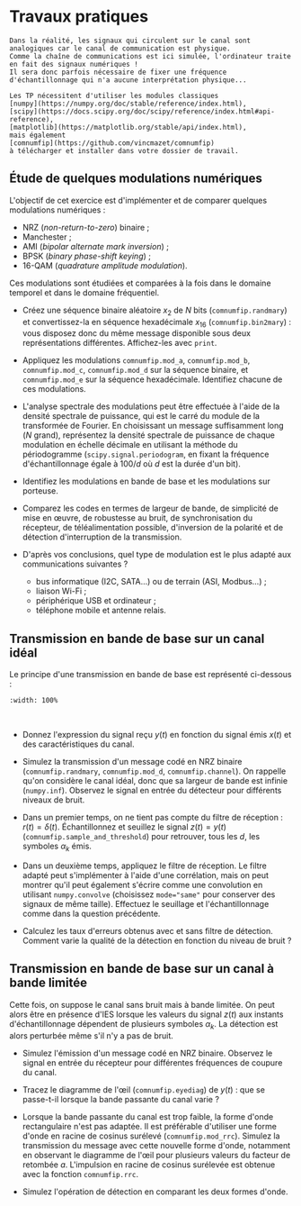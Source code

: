 # Travaux pratiques


```{note}
Dans la réalité, les signaux qui circulent sur le canal sont analogiques car le canal de communication est physique.
Comme la chaîne de communications est ici simulée, l'ordinateur traite en fait des signaux numériques !
Il sera donc parfois nécessaire de fixer une fréquence d'échantillonnage qui n'a aucune interprétation physique...
```

```{admonition} Modules Python
Les TP nécessitent d'utiliser les modules classiques
[numpy](https://numpy.org/doc/stable/reference/index.html),
[scipy](https://docs.scipy.org/doc/scipy/reference/index.html#api-reference),
[matplotlib](https://matplotlib.org/stable/api/index.html),
mais également
[comnumfip](https://github.com/vincmazet/comnumfip)
à télécharger et installer dans votre dossier de travail.
```


## Étude de quelques modulations numériques

L'objectif de cet exercice est d'implémenter et de comparer quelques modulations numériques :
* NRZ (_non-return-to-zero_) binaire ;
* Manchester ;
* AMI (_bipolar alternate mark inversion_) ;
* BPSK (_binary phase-shift keying_) ;
* 16-QAM (_quadrature amplitude modulation_).

Ces modulations sont étudiées et comparées à la fois dans le domaine temporel et dans le domaine fréquentiel.

* Créez une séquence binaire aléatoire $x_2$ de $N$ bits (`comnumfip.randmary`)
  et convertissez-la en séquence hexadécimale $x_{16}$ (`comnumfip.bin2mary`) :
  vous disposez donc du même message disponible sous deux représentations différentes.
  Affichez-les avec `print`.

* Appliquez les modulations `comnumfip.mod_a`, `comnumfip.mod_b`, `comnumfip.mod_c`, `comnumfip.mod_d` sur la séquence binaire,
  et `comnumfip.mod_e` sur la séquence hexadécimale.
  Identifiez chacune de ces modulations.

* L'analyse spectrale des modulations peut être effectuée à l'aide de la densité spectrale de puissance,
  qui est le carré du module de la transformée de Fourier.
  En choisissant un message suffisamment long ($N$ grand),
  représentez la densité spectrale de puissance de chaque modulation en échelle décimale en utilisant la méthode du périodogramme
  (`scipy.signal.periodogram`, en fixant la fréquence d'échantillonnage égale à $100/d$ où $d$ est la durée d'un bit).

* Identifiez les modulations en bande de base et les modulations sur porteuse.

* Comparez les codes en termes de largeur de bande, de simplicité de mise en œuvre, de robustesse au bruit, de synchronisation du récepteur,
  de téléalimentation possible, d'inversion de la polarité et de détection d'interruption de la transmission.

* D'après vos conclusions, quel type de modulation est le plus adapté aux communications suivantes ?
  * bus informatique (I2C, SATA...) ou de terrain (ASI, Modbus...) ;
  * liaison Wi-Fi ;
  * périphérique USB et ordinateur ;
  * téléphone mobile et antenne relais.

<!--
Intérêt du code de Gray
* Tracez la constellation (\vcmd{constellation}) du signal modulé en QAM16 (donc en sortie de l'émetteur).
* Que devient cette constellation lorsque le signal modulé est transmis via un canal idéal (de bande passante infinie)
  mais bruité (\vcmd{channel})~?
  %utilisez la fonction \vcmd{awgnoise} pour ajouter du bruit)
  %Pour la simulation du canal, vous pourrez prendre par exemple une bande passante du filtre de \question{0~Hz}
  %et un rapport signal-à-bruit de \question{0~dB}.
* En déduire les conséquences possibles pour la détection du message, et l'intérêt du code de Gray%
  \footnote{On rappelle que le code de Gray est un code binaire où un seul bit change d'état entre deux nombres consécutifs.
  Pour deux bits, on compte donc~: 00, 01, 11 et 10.}
  pour les modulations QAM.
-->


## Transmission en bande de base sur un canal idéal

Le principe d'une transmission en bande de base est représenté ci-dessous :

```{image} figs/transmission.png
:width: 100%
```
<br />

* Donnez l'expression du signal reçu $y(t)$ en fonction du signal émis $x(t)$ et des caractéristiques du canal.

* Simulez la transmission d'un message codé en NRZ binaire (`comnumfip.randmary`, `comnumfip.mod_d`, `comnumfip.channel`).
  On rappelle qu'on considère le canal idéal, donc que sa largeur de bande est infinie (`numpy.inf`).
  Observez le signal en entrée du détecteur pour différents niveaux de bruit.
  <!--
  Dans la fonction channel.m, je préfère définir l'écart-type du bruit plutôt que le RSB, car lors de l'émission
  d'un signal nul, je ne conserve pas la même puissance du bruit. De plus, on peut toujours calculer le RSB à partir
  de l'écart-type défini.
  -->

* Dans un premier temps, on ne tient pas compte du filtre de réception : $r(t) = \delta(t)$.
  Échantillonnez et seuillez le signal $z(t)=y(t)$ (`comnumfip.sample_and_threshold`)
  pour retrouver, tous les $d$, les symboles $\alpha_k$ émis.

* Dans un deuxième temps, appliquez le filtre de réception.
  Le filtre adapté peut s'implémenter à l'aide d'une corrélation,
  mais on peut montrer qu'il peut également s'écrire comme une convolution
  en utilisant `numpy.convolve` (choisissez `mode="same"` pour conserver des signaux de même taille).
  Effectuez le seuillage et l'échantillonnage comme dans la question précédente.

* Calculez les taux d'erreurs obtenus avec et sans filtre de détection.
  Comment varie la qualité de la détection en fonction du niveau de bruit ?
   

## Transmission en bande de base sur un canal à bande limitée

Cette fois, on suppose le canal sans bruit mais à bande limitée.
On peut alors être en présence d'IES lorsque les valeurs du signal $z(t)$ aux instants d'échantillonnage
dépendent de plusieurs symboles $\alpha_k$.
La détection est alors perturbée même s'il n'y a pas de bruit.

* Simulez l'émission d'un message codé en NRZ binaire.
  Observez le signal en entrée du récepteur pour différentes fréquences de coupure du canal.

* Tracez le diagramme de l'œil (`comnumfip.eyediag`) de $y(t)$ : que se passe-t-il lorsque la bande passante du canal varie ?

* Lorsque la bande passante du canal est trop faible, la forme d'onde rectangulaire n'est pas adaptée.
  Il est préférable d'utiliser une forme d'onde en racine de cosinus surélevé (`comnumfip.mod_rrc`).
  Simulez la transmission du message avec cette nouvelle forme d'onde,
  notamment en observant le diagramme de l'œil pour plusieurs valeurs du facteur de retombée $a$.
  L'impulsion en racine de cosinus surélevée est obtenue avec la fonction `comnumfip.rrc`.

* Simulez l'opération de détection en comparant les deux formes d'onde.

<!--
  Quelle est la condition sur le signal temporel $y(t)$ pour éviter les IES~?
  Comment se traduit-elle sur la transformée de Fourier de $y(t)$~? % critère de Nyquist
  En déduire pourquoi une forme d'onde rectangulaire n'est pas adaptée
  lorsque la bande passante du canal est trop faible.
-->

<!-- Répartition optimale du filtrage entre l'émission et la réception ? -->

<!-- Probabilité d'erreur minimale sur un canal à bande limitée ? -->